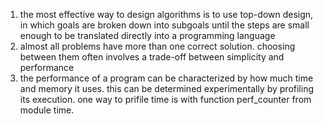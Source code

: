 1. the most effective way to design algorithms is to use top-down design, in which goals are broken down into subgoals until the steps are small enough to be translated directly into a programming language
2. almost all problems have more than one correct solution. choosing between them often involves a trade-off between simplicity and performance
3. the performance of a program can be characterized by how much time and memory it uses. this can be determined experimentally by profiling its execution. one way to prifile time is with function perf_counter from module time. 